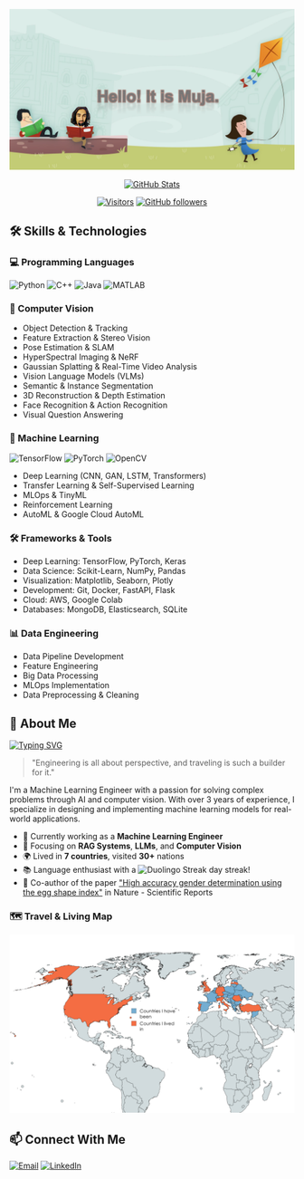 ![welcome image](img/welcome.png)
<div align="center">

[![GitHub Stats](https://github-readme-stats.vercel.app/api?username=mucahitkayadan&show_icons=true&theme=radical)](https://github.com/mucahitkayadan)

[![Visitors](https://api.visitorbadge.io/api/visitors?path=https%3A%2F%2Fgithub.com%2Fmucahitkayadan%2Fmucahitkayadan&label=visitors&labelColor=%23f47373&countColor=%232ccce4)](https://visitorbadge.io/status?path=https%3A%2F%2Fgithub.com%2Fmucahitkayadan%2Fmucahitkayadan)
[![GitHub followers](https://img.shields.io/github/followers/mucahitkayadan?label=Follow&style=social)](https://github.com/mucahitkayadan)

</div>

## 🛠️ Skills & Technologies

### 💻 Programming Languages
![Python](https://img.shields.io/badge/Python-3776AB?style=for-the-badge&logo=python&logoColor=white)
![C++](https://img.shields.io/badge/C++-00599C?style=for-the-badge&logo=c%2B%2B&logoColor=white)
![Java](https://img.shields.io/badge/Java-ED8B00?style=for-the-badge&logo=openjdk&logoColor=white)
![MATLAB](https://img.shields.io/badge/MATLAB-0076A8?style=for-the-badge&logo=mathworks&logoColor=white)

### 🤖 Computer Vision
- Object Detection & Tracking
- Feature Extraction & Stereo Vision
- Pose Estimation & SLAM
- HyperSpectral Imaging & NeRF
- Gaussian Splatting & Real-Time Video Analysis
- Vision Language Models (VLMs)
- Semantic & Instance Segmentation
- 3D Reconstruction & Depth Estimation
- Face Recognition & Action Recognition
- Visual Question Answering

### 🧠 Machine Learning
![TensorFlow](https://img.shields.io/badge/TensorFlow-FF6F00?style=for-the-badge&logo=tensorflow&logoColor=white)
![PyTorch](https://img.shields.io/badge/PyTorch-EE4C2C?style=for-the-badge&logo=pytorch&logoColor=white)
![OpenCV](https://img.shields.io/badge/OpenCV-5C3EE8?style=for-the-badge&logo=opencv&logoColor=white)
- Deep Learning (CNN, GAN, LSTM, Transformers)
- Transfer Learning & Self-Supervised Learning
- MLOps & TinyML
- Reinforcement Learning
- AutoML & Google Cloud AutoML

### 🛠️ Frameworks & Tools
- Deep Learning: TensorFlow, PyTorch, Keras
- Data Science: Scikit-Learn, NumPy, Pandas
- Visualization: Matplotlib, Seaborn, Plotly
- Development: Git, Docker, FastAPI, Flask
- Cloud: AWS, Google Colab
- Databases: MongoDB, Elasticsearch, SQLite

### 📊 Data Engineering
- Data Pipeline Development
- Feature Engineering
- Big Data Processing
- MLOps Implementation
- Data Preprocessing & Cleaning

## 🚀 About Me

[![Typing SVG](https://readme-typing-svg.herokuapp.com?font=Fira+Code&pause=1000&width=500&lines=I'm+a+Machine+Learning+Engineer;I'm+a+Computer+Vision+Engineer;I'm+an+Electrical+Electronics+Engineer;I'm+a+Software+Engineer;I'm+a+Machine+Vision+Engineer)](https://git.io/typing-svg)

> "Engineering is all about perspective, and traveling is such a builder for it."

I'm a Machine Learning Engineer with a passion for solving complex problems through AI and computer vision. With over 3 years of experience, I specialize in designing and implementing machine learning models for real-world applications.

- 🔭 Currently working as a **Machine Learning Engineer**
- 🌱 Focusing on **RAG Systems**, **LLMs**, and **Computer Vision**
- 🌍 Lived in **7 countries**, visited **30+** nations
- 📚 Language enthusiast with a ![Duolingo Streak](https://img.shields.io/badge/My_Current_Duolingo_Streak-1338-brightgreen) day streak!
- 🥚 Co-author of the paper ["High accuracy gender determination using the egg shape index"](https://www.nature.com/articles/) in Nature - Scientific Reports

### 🗺️ Travel & Living Map
![My Global Footprint](./img/map.png)

## 📫 Connect With Me
[![Email](https://img.shields.io/badge/Email-D14836?style=for-the-badge&logo=gmail&logoColor=white)](mailto:mujakayadan@outlook.com)
[![LinkedIn](https://img.shields.io/badge/LinkedIn-0077B5?style=for-the-badge&logo=linkedin&logoColor=white)](https://www.linkedin.com/in/muja-kayadan/)

